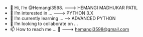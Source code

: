 - 👋 Hi, I’m @Hemangi3598. ---> HEMANGI MADHUKAR PATIL
- 👀 I’m interested in ... ---> PYTHON 3.X
- 🌱 I’m currently learning ... --> ADVANCED PYTHON
- 💞️ I’m looking to collaborate on ...
- 📫 How to reach me ... 📨 ---> hemangi3598@gmail.com

<!---
Hemangi3598/Hemangi3598 is a ✨ special ✨ repository because its `README.md` (this file) appears on your GitHub profile.
You can click the Preview link to take a look at your changes.
--->
